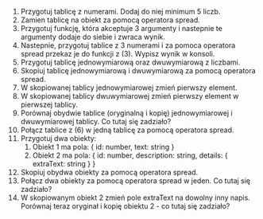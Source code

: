 1. Przygotuj tablicę z numerami. Dodaj do niej minimum 5 liczb.
2. Zamien tablicę na obiekt za pomocą operatora spread.
3. Przygotuj funkcję, która akceptuje 3 argumenty i nastepnie te argumenty dodaje do siebie i zwraca wynik.
4. Nastepnie, przygotuj tablice z 3 numerami i za pomoca operatora spread przekaz je do funkcji z (3). Wypisz wynik w konsoli.
5. Przygotuj tablicę jednowymiarową oraz dwuwymiarową z liczbami.
6. Skopiuj tablicę jednowymiarową i dwuwymiarową za pomocą operatora spread.
7. W skopiowanej tablicy jednowymiarowej zmień pierwszy element.
8. W skopiowanej tablicy dwuwymiarowej zmień pierwszy element w pierwszej tablicy.
9. Porównaj obydwie tablice (oryginalną i kopię) jednowymiarowej i dwuwymiarowej tablicy. Co tutaj się zadziało?
10. Połącz tablice z (6) w jedną tablicę za pomocą operatora spread.
11. Przygotuj dwa obiekty:
    1.  Obiekt 1 ma pola: { id: number, text: string }
    2.  Obiekt 2 ma pola: { id: number, description: string, details: { extraText: string } }
12. Skopiuj obydwa obiekty za pomocą operatora spread.
13. Połącz dwa obiekty za pomocą operatora spread w jeden. Co tutaj się zadziało?
14. W skopiowanym obiekt 2 zmień pole extraText na dowolny inny napis. Porównaj teraz oryginał i kopię obiektu 2 - co tutaj się zadziało?